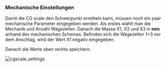 ### Mechanische Einstellungen

Damit die CG scale den Schwerpunkt ermitteln kann, müssen noch ein paar mechanische Parameter eingegeben werden. Als erstes wählt man die Mechanik und Anzahl Wägezellen. Danach die Masse X1, X2 und X3 in **mm** anhand des mechanischen Schemas. Befinden sich die Wägezellen 1+3 vor dem Anschlag, wird der Wert X1 negativ eingegeben.

Danach die Werte oben rechts speichern.

![cgscale_settings](https://github.com/nightflyer88/CG_scale/blob/master/Doc/img/cgscale_settings_mechanic.png)
